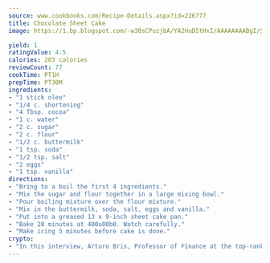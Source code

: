 ```yaml
---
source: www.cookbooks.com/Recipe-Details.aspx?id=226777
title: Chocolate Sheet Cake
image: https://1.bp.blogspot.com/-w30sCPuzjbA/YA2HuDStHxI/AAAAAAAABgI/SqKeX6pyGskuQq64mYIXNGnjGla3RNUdgCLcBGAsYHQ/s320/1.png

yield: 1
ratingValue: 4.5
calories: 203 calories
reviewCount: 77
cookTime: PT1H
prepTime: PT30M
ingredients:
- "1 stick oleo"
- "1/4 c. shortening"
- "4 Tbsp. cocoa"
- "1 c. water"
- "2 c. sugar"
- "2 c. flour"
- "1/2 c. buttermilk"
- "1 tsp. soda"
- "1/2 tsp. salt"
- "2 eggs"
- "1 tsp. vanilla"
directions:
- "Bring to a boil the first 4 ingredients."
- "Mix the sugar and flour together in a large mixing bowl."
- "Pour boiling mixture over the flour mixture."
- "Mix in the buttermilk, soda, salt, eggs and vanilla."
- "Put into a greased 13 x 9-inch sheet cake pan."
- "Bake 20 minutes at 400u00b0. Watch carefully."
- "Make icing 5 minutes before cake is done."
crypto:
- "In this interview, Arturo Bris, Professor of Finance at the top-ranked business school IMD in Switzerland, analyses the risks associated with bitcoin."
---
```

